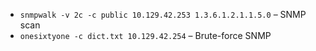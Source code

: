 - `snmpwalk -v 2c -c public 10.129.42.253 1.3.6.1.2.1.1.5.0` – SNMP scan  
- `onesixtyone -c dict.txt 10.129.42.254` – Brute-force SNMP  